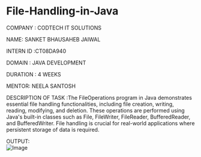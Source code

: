 # File-Handling-in-Java

COMPANY : CODTECH IT SOLUTIONS

NAME: SANKET BHAUSAHEB JAIWAL

INTERN ID :CT08DA940

DOMAIN : JAVA DEVELOPMENT

DURATION : 4 WEEKS

MENTOR: NEELA SANTOSH

DESCRIPTION OF TASK :The FileOperations program in Java demonstrates essential file handling functionalities, including file creation, writing, reading, modifying, and deletion. These operations are performed using Java's built-in classes such as File, FileWriter, FileReader, BufferedReader, and BufferedWriter. File handling is crucial for real-world applications where persistent storage of data is required.

OUTPUT:   
![Image](https://github.com/user-attachments/assets/663ca397-20cf-4f80-b5fe-cd333b5c7e47)

